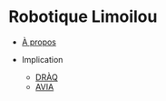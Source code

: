 # Robotique Limoilou

- [À propos](https://www.cegeplimoilou.ca/etudiants/vie-etudiante/activites/robotique/)

- Implication
  - [DRÀQ](https://www.cegeplimoilou.ca/blogue/programmes-et-formations/sciences-et-genie/2022/l-equipe-du-cegep-limoilou-remporte-le-premier-defi-robotique-a-quebec/)
  - [AVIA](https://robo-crc.ca/fr/avia-2023/)
